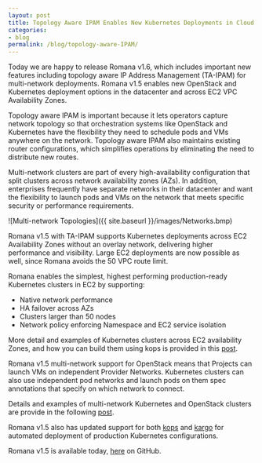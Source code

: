 ```yaml
---
layout: post
title: Topology Aware IPAM Enables New Kubernetes Deployments in Cloud and on Premises 
categories:
- blog
permalink: /blog/topology-aware-IPAM/
---
```


Today we are happy to release Romana v1.6, which includes important new features including topology aware IP Address Management (TA-IPAM) for multi-network deployments. Romana v1.5 enables new OpenStack and Kubernetes deployment options in the datacenter and across EC2 VPC Availability Zones.

Topology aware IPAM is important because it lets operators capture network topology so that orchestration systems like OpenStack and Kubernetes have the flexibility they need to schedule pods and VMs anywhere on the network. Topology aware IPAM also maintains existing router configurations, which simplifies operations by eliminating the need to distribute new routes. 

Multi-network clusters are part of every high-availability configuration that split clusters across network availability zones (AZs). In addition, enterprises frequently have separate networks in their datacenter and want the flexibility to launch pods and VMs on the network that meets specific security or performance requirements.

![Multi-network Topologies]({{ site.baseurl }}/images/Networks.bmp)

Romana v1.5 with TA-IPAM supports Kubernetes deployments across EC2 Availability Zones without an overlay network, delivering higher performance and visibility. Large EC2 deployments are now possible as well, since Romana avoids the 50 VPC route limit. 

Romana enables the simplest, highest performing production-ready Kubernetes clusters in EC2 by supporting:

* Native network performance
* HA failover across AZs
* Clusters larger than 50 nodes
* Network policy enforcing Namespace and EC2 service isolation

More detail and examples of Kubernetes clusters across EC2 availability Zones, and how you can build them using kops is provided in this [post](/blog/multi-region-networks/). 

Romana v1.5 multi-network support for OpenStack means that Projects can launch VMs on independent Provider Networks. Kubernetes clusters can also use independent pod networks and launch pods on them spec annotations that specify on which network to connect.

Details and examples of multi-network Kubernetes and OpenStack clusters are provide in the following [post](/blog/multi-region-networks/).

Romana v1.5 also has updated support for both [kops](https://github.com/kubernetes/kops) and [kargo]( https://github.com/kubernetes-incubator/kargo) for automated deployment of production Kubernetes configurations.

Romana v1.5 is available today, [here](https://github.com/romana/romana) on GitHub. 
